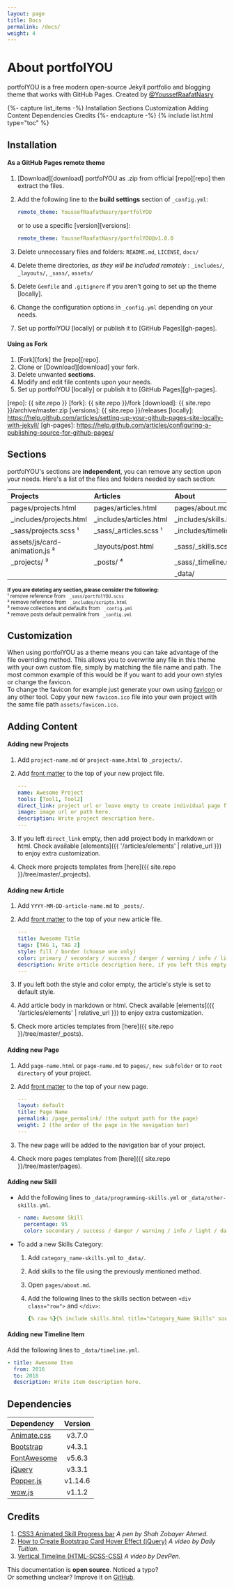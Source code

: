 ```yaml
---
layout: page
title: Docs
permalink: /docs/
weight: 4
---
```


# **About portfolYOU**

portfolYOU is a free modern open-source Jekyll portfolio and blogging theme that works with GitHub Pages. Created by [@YoussefRaafatNasry](https://github.com/YoussefRaafatNasry)

{%- capture list_items -%}
Installation
Sections
Customization
Adding Content
Dependencies
Credits
{%- endcapture -%}
{% include list.html type="toc" %}

## Installation

#### As a GitHub Pages remote theme

1. [Download][download] portfolYOU as .zip from official [repo][repo] then extract the files.
1. Add the following line to the **build settings** section of `_config.yml`:

   ```yaml
   remote_theme: YoussefRaafatNasry/portfolYOU
   ```

   or to use a specific [version][versions]:

   ```yaml
   remote_theme: YoussefRaafatNasry/portfolYOU@v1.0.0
   ```

1. Delete unnecessary files and folders: `README.md`, `LICENSE`, `docs/`
1. Delete theme directories, _as they will be included remotely_ : `_includes/`, `_layouts/`, `_sass/`, `assets/`
1. Delete `Gemfile` and `.gitignore` if you aren't going to set up the theme [locally].
1. Change the configuration options in `_config.yml` depending on your needs.
1. Set up portfolYOU [locally] or publish it to [GitHub Pages][gh-pages].

#### Using as Fork

1. [Fork][fork] the [repo][repo].
1. Clone or [Download][download] your fork.
1. Delete unwanted **sections**.
1. Modify and edit file contents upon your needs.
1. Set up portfolYOU [locally] or publish it to [GitHub Pages][gh-pages].

[repo]: {{ site.repo }}
[fork]: {{ site.repo }}/fork
[download]: {{ site.repo }}/archive/master.zip
[versions]: {{ site.repo }}/releases
[locally]: https://help.github.com/articles/setting-up-your-github-pages-site-locally-with-jekyll/
[gh-pages]: https://help.github.com/articles/configuring-a-publishing-source-for-github-pages/

## Sections

portfolYOU's sections are **independent**, you can remove any section upon your needs. Here's a list of the files and folders needed by each section:

| Projects                      | Articles                | About                   |
| :---------                    | :---------              | :---------              |
| pages/projects.html           | pages/articles.html     | pages/about.md          |
| _includes/projects.html       | _includes/articles.html | _includes/skills.html   |
| _sass/projects.scss ¹         | _sass/_articles.scss ¹  | _includes/timeline.html |
| assets/js/card-animation.js ² | _layouts/post.html      | _sass/_skills.scss ¹    |
| _projects/ ³                  | _posts/ ⁴               | _sass/_timeline.scss ¹  |
|                               |                         | _data/                  |

<small class="text-muted">
  <b>If you are deleting any section, please consider the following:</b><br>
  ¹ remove reference from <code> _sass/portfolYOU.scss  </code><br>
  ² remove reference from <code> _includes/scripts.html </code><br>
  ³ remove collections and defaults from <code> _config.yml </code><br>
  ⁴ remove posts default permalink from  <code> _config.yml </code>
</small>

## Customization

When using portfolYOU as a theme means you can take advantage of the file overriding method. This allows you to overwrite any file in this theme with your own custom file, simply by matching the file name and path. The most common example of this would be if you want to add your own styles or change the favicon.  
To change the favicon for example just generate your own using [favicon](https://favicon.io/) or any other tool. Copy your new `favicon.ico` file into your own project with the same file path `assets/favicon.ico`.

## Adding Content

#### Adding new Projects

1. Add `project-name.md` or `project-name.html` to `_projects/`.
1. Add [front matter](https://jekyllrb.com/docs/front-matter/) to the top of your new project file.

   ```yaml
   ---
   name: Awesome Project
   tools: [Tool1, Tool2]
   direct_link: project url or leave empty to create individual page for the project when clicked.
   image: image url or path here.
   description: Write project description here.
   ---
   ```

1. If you left `direct_link` empty, then add project body in markdown or html. Check available [elements]({{ '/articles/elements' | relative_url }}) to enjoy extra customization.
1. Check more projects templates from [here]({{ site.repo }}/tree/master/_projects).

#### Adding new Article

1. Add `YYYY-MM-DD-article-name.md` to `_posts/`.
1. Add [front matter](https://jekyllrb.com/docs/front-matter/) to the top of your new article file.

   ```yaml
   ---
   title: Awesome Title
   tags: [TAG 1, TAG 2]
   style: fill / border (choose one only)
   color: primary / secondary / success / danger / warning / info / light / dark (choose one only)
   description: Write article description here, if you left this empty the article description will be the first 25 words of the article body.
   ---
   ```

1. If you left both the style and color empty, the article's style is set to default style.
1. Add article body in markdown or html. Check available [elements]({{ '/articles/elements' | relative_url }}) to enjoy extra customization.
1. Check more articles templates from [here]({{ site.repo }}/tree/master/_posts).

#### Adding new Page

1. Add `page-name.html` or `page-name.md` to `pages/`, `new subfolder` or to `root directory` of your project.
1. Add [front matter](https://jekyllrb.com/docs/front-matter/) to the top of your new page.

   ```yaml
   ---
   layout: default
   title: Page Name
   permalink: /page_permalink/ (the output path for the page)
   weight: 2 (the order of the page in the navigation bar)
   ---
   ```

1. The new page will be added to the navigation bar of your project.
1. Check more pages templates from [here]({{ site.repo }}/tree/master/pages).

#### Adding new Skill

- Add the following lines to `_data/programming-skills.yml` or `_data/other-skills.yml`.

  ```yaml
  - name: Awesome Skill
    percentage: 95
    color: secondary / success / danger / warning / info / light / dark (choose one only, primary is default color)
  ```

- To add a new Skills Category:
  1. Add `category_name-skills.yml` to `_data/`.
  1. Add skills to the file using the previously mentioned method.
  1. Open `pages/about.md`.
  1. Add the following lines to the skills section between `<div class="row">` and `</div>`:
  
     ```yaml
     {% raw %}{% include skills.html title="Category_Name Skills" source=site.data.category_name-skills %}{% endraw %}
     ```

#### Adding new Timeline Item

Add the following lines to `_data/timeline.yml`.

```yaml
- title: Awesome Item
  from: 2016
  to: 2018
  description: Write item description here.
```

## Dependencies

| Dependency                  | Version |
| :-------------------------- |:-------:|
| [Animate.css][animate]      | v3.7.0  |
| [Bootstrap][bootstrap]      | v4.3.1  |
| [FontAwesome][font-awesome] | v5.6.3  |
| [jQuery][jquery]            | v3.3.1  |
| [Popper.js][popper]         | v1.14.6 |
| [wow.js][wow]               | v1.1.2  |

[animate]: https://daneden.github.io/animate.css/
[bootstrap]: https://getbootstrap.com/
[font-awesome]: https://fontawesome.com/
[jquery]: https://jquery.com/
[popper]: https://popper.js.org/
[wow]: https://wowjs.uk/

## Credits

1. [CSS3 Animated Skill Progress bar][skills-progress-bar] _A pen by Shah Zobayer Ahmed._
1. [How to Create Bootstrap Card Hover Effect (jQuery)][cards-hover] _A video by Daily Tuition._
1. [Vertical Timeline (HTML-SCSS-CSS)][vertical-timeline] _A video by DevPen._

[skills-progress-bar]: https://codepen.io/speeedsam/pen/VeOGEq
[cards-hover]: https://www.youtube.com/watch?v=2qQxwT-Qm5E
[vertical-timeline]: https://www.youtube.com/watch?v=TP4THzsAa3M&t=2s

<footer>
  This documentation is <b>open source</b>. Noticed a typo? <br>
  Or something unclear? Improve it on 
  <a href="{{ site.repo }}/edit/master/{{ page.path }}">GitHub</a>.
</footer>